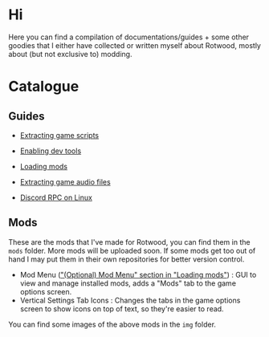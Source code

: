 # Hi
Here you can find a compilation of documentations/guides + some other goodies that I either have collected or written myself about Rotwood, mostly about (but not exclusive to) modding.

# Catalogue

## Guides

- [Extracting game scripts](docs/extracting_game_scripts.md)

- [Enabling dev tools](docs/enabling_devtools.md)

- [Loading mods](docs/loading_mods.md)

- [Extracting game audio files](docs/extracting_audio.md)

- [Discord RPC on Linux](docs/linux_discord_rpc.md)

## Mods

These are the mods that I've made for Rotwood, you can find them in the `mods` folder. More mods will be uploaded soon. If some mods get too out of hand I may put them in their own repositories for better version control.

- Mod Menu (["(Optional) Mod Menu" section in "Loading mods"](docs/loading_mods.md)) : GUI to view and manage installed mods, adds a "Mods" tab to the game options screen.
- Vertical Settings Tab Icons : Changes the tabs in the game options screen to show icons on top of text, so they're easier to read.

You can find some images of the above mods in the `img` folder.
